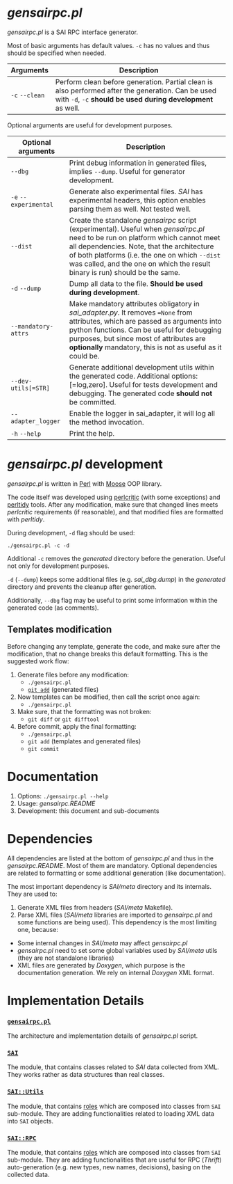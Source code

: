 *gensairpc.pl*
==============

_gensairpc.pl_ is a SAI RPC interface generator.

Most of basic arguments has default values. `-c` has no values and thus should be specified when needed.

| Arguments              | Description |
|------------------------|-------------|
| `-c` `--clean`         | Perform clean before generation. Partial clean is also performed after the generation. Can be used with `-d`, `-c` **should be used during development** as well. |

Optional arguments are useful for development purposes.

| Optional arguments     | Description |
|------------------------|-------------|
| `--dbg`                | Print debug information in generated files, implies `--dump`. Useful for generator development. |
| `-e` `--experimental`  | Generate also experimental files. *SAI* has experimental headers, this option enables parsing them as well. Not tested well. |
| `--dist`               | Create the standalone _gensairpc_ script (experimental). Useful when _gensairpc.pl_ need to be run on platform which cannot meet all dependencies. Note, that the architecture of both platforms (i.e. the one on which `--dist` was called, and the one on which the result binary is run) should be the same. |
| `-d` `--dump`          | Dump all data to the file. **Should be used during development**. |
| `--mandatory-attrs`    | Make mandatory attributes obligatory in *sai\_adapter.py*. It removes `=None` from attributes, which are passed as arguments into python functions. Can be useful for debugging purposes, but since most of attributes are **optionally** mandatory, this is not as useful as it could be. |
| `--dev-utils[=STR]`    | Generate additional development utils within the generated code. Additional options: [=log,zero]. Useful for tests development and debugging. The generated code **should not** be committed. |
| `--adapter_logger`     | Enable the logger in sai_adapter, it will log all the method invocation. |
| `-h` `--help`          | Print the help. |

*gensairpc.pl* development
==========================

*gensairpc.pl* is written in [Perl](https://www.perl.org/) with [Moose](https://metacpan.org/pod/Moose) OOP library.

The code itself was developed using [perlcritic](https://metacpan.org/pod/distribution/Perl-Critic/bin/perlcritic) (with some exceptions)
and [perltidy](http://perltidy.sourceforge.net/) tools. After any modification, make sure that changed
lines meets *perlcritic* requirements (if reasonable), and that modified
files are formatted with *perltidy*.

During development, `-d` flag should be used:

	./gensairpc.pl -c -d

Additional `-c` removes the *generated* directory before the generation. Useful not only for development purposes.

`-d` (`--dump`) keeps some additional files (e.g. *sai_dbg.dump*) in the *generated* directory
and prevents the cleanup after generation.

Additionally, `--dbg` flag may be useful to print some information within the generated code (as comments).


## Templates modification
Before changing any template, generate the code, and make sure
after the modification, that no change breaks this default formatting. This is the
suggested work flow:

1. Generate files before any modification:
   * `./gensairpc.pl`
   * [`git add`](https://git-scm.com/docs/git-add) (generated files)
2. Now templates can be modified, then call the script once again:
   * `./gensairpc.pl`
3. Make sure, that the formatting was not broken:
   * `git diff` or `git difftool`
4. Before commit, apply the final formatting:
   * `./gensairpc.pl`
   * `git add` (templates and generated files)
   * `git commit`

Documentation
=============

1. Options: ```./gensairpc.pl --help```
2. Usage: *gensairpc.README*
3. Development: this document and sub-documents


Dependencies
============

All dependencies are listed at the bottom of *gensairpc.pl* and thus in the *gensairpc.README*.
Most of them are mandatory. Optional dependencies are related to formatting or some additional
generation (like documentation).

The most important dependency is *SAI/meta* directory and its internals. They are used to:

1. Generate XML files from headers (*SAI/meta* Makefile).
1. Parse XML files (*SAI/meta* libraries are imported to *gensairpc.pl* and some functions are being used).
This dependency is the most limiting one, because:
  * Some internal changes in *SAI/meta* may affect *gensairpc.pl*
  * *gensairpc.pl* need to set some global variables used by *SAI/meta* utils (they are not standalone libraries)
  * XML files are generated by *Doxygen*, which purpose is the documentation generation. We rely on internal *Doxygen* XML format.


Implementation Details
======================

### [`gensairpc.pl`](docs/README.md)
The architecture and implementation details of _gensairpc.pl_ script.

### [`SAI`](docs/SAI.md)
The module, that contains classes related to *SAI* data collected from XML. They works rather as data structures than real classes.

### [`SAI::Utils`](docs/SAI-Utils.md)
The module, that contains [roles](https://metacpan.org/pod/distribution/Moose/lib/Moose/Manual/Roles.pod) which are composed into classes from `SAI` sub-module.
They are adding functionalities related to loading XML data into `SAI` objects.

### [`SAI::RPC`](docs/SAI-RPC.md)
The module, that contains [roles](https://metacpan.org/pod/distribution/Moose/lib/Moose/Manual/Roles.pod) which are composed into classes from `SAI` sub-module.
They are adding functionalities that are useful for RPC (*Thrift*) auto-generation (e.g. new types, new names, decisions), basing on the collected data.

